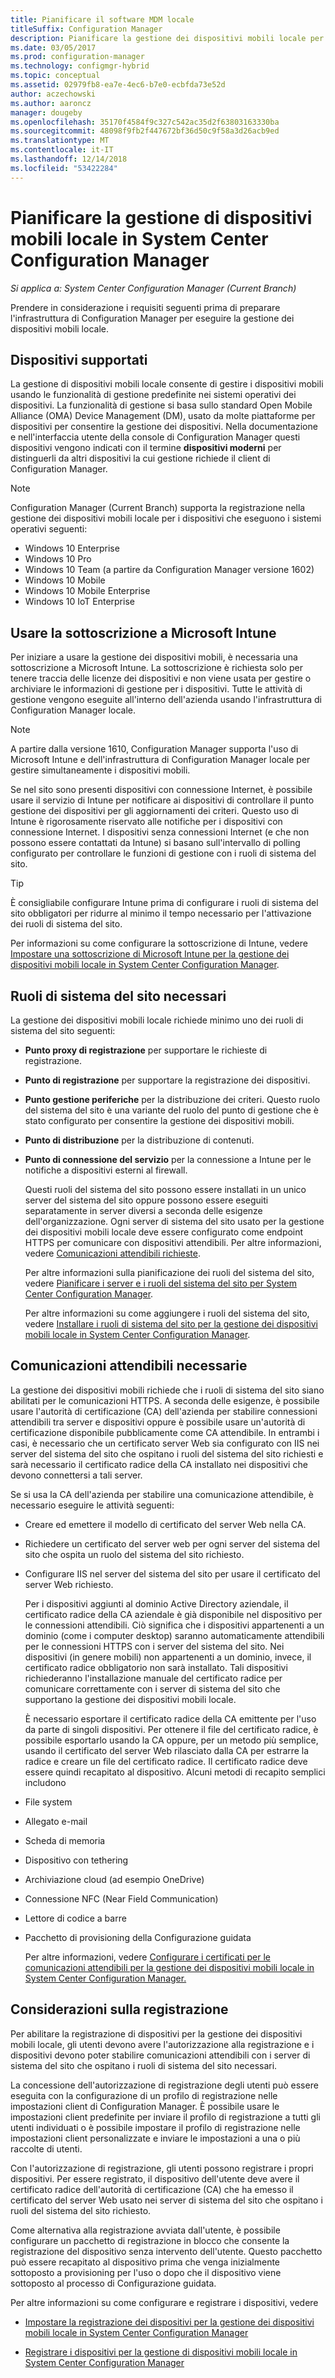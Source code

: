 ```yaml
---
title: Pianificare il software MDM locale
titleSuffix: Configuration Manager
description: Pianificare la gestione dei dispositivi mobili locale per gestire dispositivi mobili in System Center Configuration Manager.
ms.date: 03/05/2017
ms.prod: configuration-manager
ms.technology: configmgr-hybrid
ms.topic: conceptual
ms.assetid: 02979fb8-ea7e-4ec6-b7e0-ecbfda73e52d
author: aczechowski
ms.author: aaroncz
manager: dougeby
ms.openlocfilehash: 35170f4584f9c327c542ac35d2f63803163330ba
ms.sourcegitcommit: 48098f9fb2f447672bf36d50c9f58a3d26acb9ed
ms.translationtype: MT
ms.contentlocale: it-IT
ms.lasthandoff: 12/14/2018
ms.locfileid: "53422284"
---
```

# <a name="plan-for-on-premises-mobile-device-management-in-system-center-configuration-manager"></a>Pianificare la gestione di dispositivi mobili locale in System Center Configuration Manager

*Si applica a: System Center Configuration Manager (Current Branch)*

Prendere in considerazione i requisiti seguenti prima di preparare l'infrastruttura di Configuration Manager per eseguire la gestione dei dispositivi mobili locale.

##  <a name="bkmk_devices"></a> Dispositivi supportati  
 La gestione di dispositivi mobili locale consente di gestire i dispositivi mobili usando le funzionalità di gestione predefinite nei sistemi operativi dei dispositivi.  La funzionalità di gestione si basa sullo standard Open Mobile Alliance (OMA) Device Management (DM), usato da molte piattaforme per dispositivi per consentire la gestione dei dispositivi.  Nella documentazione e nell'interfaccia utente della console di Configuration Manager questi dispositivi vengono indicati con il termine **dispositivi moderni** per distinguerli da altri dispositivi la cui gestione richiede il client di Configuration Manager.  

 > [!NOTE]  
>  Configuration Manager (Current Branch) supporta la registrazione nella gestione dei dispositivi mobili locale per i dispositivi che eseguono i sistemi operativi seguenti:  
>   
> -  Windows 10 Enterprise  
> -   Windows 10 Pro  
> -   Windows 10 Team \(a partire da Configuration Manager versione 1602\)  
> -   Windows 10 Mobile  
> -   Windows 10 Mobile Enterprise
> -   Windows 10 IoT Enterprise   

##  <a name="bkmk_intune"></a> Usare la sottoscrizione a Microsoft Intune  
 Per iniziare a usare la gestione dei dispositivi mobili, è necessaria una sottoscrizione a Microsoft Intune. La sottoscrizione è richiesta solo per tenere traccia delle licenze dei dispositivi e non viene usata per gestire o archiviare le informazioni di gestione per i dispositivi. Tutte le attività di gestione vengono eseguite all'interno dell'azienda usando l'infrastruttura di Configuration Manager locale.  

 > [!NOTE]  
 > A partire dalla versione 1610, Configuration Manager supporta l'uso di Microsoft Intune e dell'infrastruttura di Configuration Manager locale per gestire simultaneamente i dispositivi mobili.   

 Se nel sito sono presenti dispositivi con connessione Internet, è possibile usare il servizio di Intune per notificare ai dispositivi di controllare il punto gestione dei dispositivi per gli aggiornamenti dei criteri. Questo uso di  Intune è rigorosamente riservato alle notifiche per i dispositivi con connessione Internet. I dispositivi senza connessioni Internet (e che non possono essere contattati da Intune) si basano sull'intervallo di polling configurato per controllare le funzioni di gestione con i ruoli di sistema del sito.  

> [!TIP]  
>  È consigliabile configurare Intune prima di configurare i ruoli di sistema del sito obbligatori per ridurre al minimo il tempo necessario per l'attivazione dei ruoli di sistema del sito.  

 Per informazioni su come configurare la sottoscrizione di Intune, vedere [Impostare una sottoscrizione di Microsoft Intune per la gestione dei dispositivi mobili locale in System Center Configuration Manager](../../mdm/get-started/set-up-intune-subscription-on-premises-mdm.md).  

##  <a name="bkmk_roles"></a> Ruoli di sistema del sito necessari  
 La gestione dei dispositivi mobili locale richiede minimo uno dei ruoli di sistema del sito seguenti:  

- **Punto proxy di registrazione** per supportare le richieste di registrazione.  

- **Punto di registrazione** per supportare la registrazione dei dispositivi.  

- **Punto gestione periferiche** per la distribuzione dei criteri. Questo ruolo del sistema del sito è una variante del ruolo del punto di gestione che è stato configurato per consentire la gestione dei dispositivi mobili.  

- **Punto di distribuzione** per la distribuzione di contenuti.  

- **Punto di connessione del servizio** per la connessione a Intune per le notifiche a dispositivi esterni al firewall.  

  Questi ruoli del sistema del sito possono essere installati in un unico server del sistema del sito oppure possono essere eseguiti separatamente in server diversi a seconda delle esigenze dell'organizzazione. Ogni server di sistema del sito usato per la gestione dei dispositivi mobili locale deve essere configurato come endpoint HTTPS per comunicare con dispositivi attendibili. Per altre informazioni, vedere [Comunicazioni attendibili richieste](#bkmk_trustedComs).  

  Per altre informazioni sulla pianificazione dei ruoli del sistema del sito, vedere [Pianificare i server e i ruoli del sistema del sito per System Center Configuration Manager](../../core/plan-design/hierarchy/plan-for-site-system-servers-and-site-system-roles.md).  

  Per altre informazioni su come aggiungere i ruoli del sistema del sito, vedere [Installare i ruoli di sistema del sito per la gestione dei dispositivi mobili locale in System Center Configuration Manager](../../mdm/get-started/install-site-system-roles-for-on-premises-mdm.md).  

##  <a name="bkmk_trustedComs"></a> Comunicazioni attendibili necessarie  
 La gestione dei dispositivi mobili richiede che i ruoli di sistema del sito siano abilitati per le comunicazioni HTTPS. A seconda delle esigenze, è possibile usare l'autorità di certificazione (CA) dell'azienda per stabilire connessioni attendibili tra server e dispositivi oppure è possibile usare un'autorità di certificazione disponibile pubblicamente come CA attendibile.  In entrambi i casi, è necessario che un certificato server Web sia configurato con IIS nei server del sistema del sito che ospitano i ruoli del sistema del sito richiesti e sarà necessario il certificato radice della CA installato nei dispositivi che devono connettersi a tali server.  

 Se si usa la CA dell'azienda per stabilire una comunicazione attendibile, è necessario eseguire le attività seguenti:  

- Creare ed emettere il modello di certificato del server Web nella CA.  

- Richiedere un certificato del server web per ogni server del sistema del sito che ospita un ruolo del sistema del sito richiesto.  

- Configurare IIS nel server del sistema del sito per usare il certificato del server Web richiesto.  

  Per i dispositivi aggiunti al dominio Active Directory aziendale, il certificato radice della CA aziendale è già disponibile nel dispositivo per le connessioni attendibili. Ciò significa che i dispositivi appartenenti a un dominio (come i computer desktop) saranno automaticamente attendibili per le connessioni HTTPS con i server del sistema del sito. Nei dispositivi (in genere mobili) non appartenenti a un dominio, invece, il certificato radice obbligatorio non sarà installato. Tali dispositivi richiederanno l'installazione manuale del certificato radice per comunicare correttamente con i server di sistema del sito che supportano la gestione dei dispositivi mobili locale.  

  È necessario esportare il certificato radice della CA emittente per l'uso da parte di singoli dispositivi. Per ottenere il file del certificato radice, è possibile esportarlo usando la CA oppure, per un metodo più semplice, usando il certificato del server Web rilasciato dalla CA per estrarre la radice e creare un file del certificato radice.   Il certificato radice deve essere quindi recapitato al dispositivo.  Alcuni metodi di recapito semplici includono  

- File system  

- Allegato e-mail  

- Scheda di memoria  

- Dispositivo con tethering  

- Archiviazione cloud (ad esempio OneDrive)  

- Connessione NFC (Near Field Communication)  

- Lettore di codice a barre  

- Pacchetto di provisioning della Configurazione guidata  

  Per altre informazioni, vedere [Configurare i certificati per le comunicazioni attendibili per la gestione dei dispositivi mobili locale in System Center Configuration Manager.](../../mdm/get-started/set-up-certificates-on-premises-mdm.md)  

##  <a name="bkmk_enrollment"></a> Considerazioni sulla registrazione  
 Per abilitare la registrazione di dispositivi per la gestione dei dispositivi mobili locale, gli utenti devono avere l'autorizzazione alla registrazione e i dispositivi devono poter stabilire comunicazioni attendibili con i server di sistema del sito che ospitano i ruoli di sistema del sito necessari.  

 La concessione dell'autorizzazione di registrazione degli utenti può essere eseguita con la configurazione di un profilo di registrazione nelle impostazioni client di Configuration Manager. È possibile usare le impostazioni client predefinite per inviare il profilo di registrazione a tutti gli utenti individuati o è possibile impostare il profilo di registrazione nelle impostazioni client personalizzate e inviare le impostazioni a una o più raccolte di utenti.  

 Con l'autorizzazione di registrazione, gli utenti possono registrare i propri dispositivi. Per essere registrato, il dispositivo dell'utente deve avere il certificato radice dell'autorità di certificazione (CA) che ha emesso il certificato del server Web usato nei server di sistema del sito che ospitano i ruoli del sistema del sito richiesto.  

 Come alternativa alla registrazione avviata dall'utente, è possibile configurare un pacchetto di registrazione in blocco che consente la registrazione del dispositivo senza intervento dell'utente. Questo pacchetto può essere recapitato al dispositivo prima che venga inizialmente sottoposto a provisioning per l'uso o dopo che il dispositivo viene sottoposto al processo di Configurazione guidata.  

 Per altre informazioni su come configurare e registrare i dispositivi, vedere  

-   [Impostare la registrazione dei dispositivi per la gestione dei dispositivi mobili locale in System Center Configuration Manager](../../mdm/get-started/set-up-device-enrollment-on-premises-mdm.md)  

-   [Registrare i dispositivi per la gestione di dispositivi mobili locale in System Center Configuration Manager](../../mdm/deploy-use/enroll-devices-on-premises-mdm.md)  
